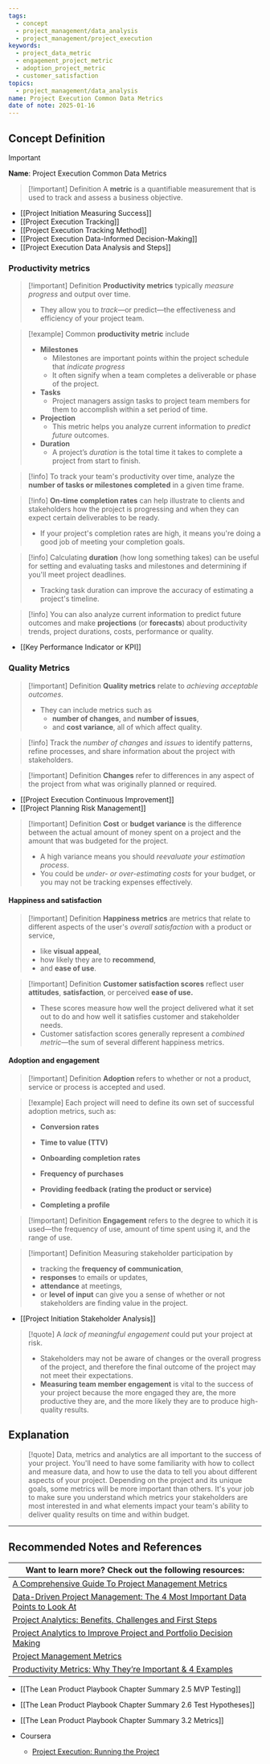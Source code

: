 ```yaml
---
tags:
  - concept
  - project_management/data_analysis
  - project_management/project_execution
keywords:
  - project_data_metric
  - engagement_project_metric
  - adoption_project_metric
  - customer_satisfaction
topics:
  - project_management/data_analysis
name: Project Execution Common Data Metrics
date of note: 2025-01-16
---
```


## Concept Definition

>[!important]
>**Name**: Project Execution Common Data Metrics

>[!important] Definition
>A **metric** is a quantifiable measurement that is used to track and assess a business objective.

- [[Project Initiation Measuring Success]]
- [[Project Execution Tracking]]
- [[Project Execution Tracking Method]]
- [[Project Execution Data-Informed Decision-Making]]
- [[Project Execution Data Analysis and Steps]]

### Productivity metrics

>[!important] Definition
>**Productivity metrics** typically *measure progress* and output over time. 
>- They allow you to *track*—or predict—the effectiveness and efficiency of your project team.


>[!example]
>Common **productivity metric** include
>- **Milestones**
>	- Milestones are important points within the project schedule that *indicate progress* 
>	- It often signify when a team completes a deliverable or phase of the project.
>- **Tasks**
>	- Project managers assign tasks to project team members for them to accomplish within a set period of time.
>- **Projection**
>	- This metric helps you analyze current information to *predict future* outcomes.
>- **Duration**
>	- A project’s *duration* is the total time it takes to complete a project from start to finish.

>[!info] 
>To track your team's productivity over time, analyze the **number of tasks or milestones completed** in a given time frame.

>[!info]
>**On-time completion rates** can help illustrate to clients and stakeholders how the project is progressing and when they can expect certain deliverables to be ready. 
>- If your project's completion rates are high, it means you're doing a good job of meeting your completion goals.

>[!info]
>Calculating **duration** (how long something takes) can be useful for setting and evaluating tasks and milestones and determining if you'll meet project deadlines. 
>- Tracking task duration can improve the accuracy of estimating a project's timeline.

>[!info]
>You can also analyze current information to predict future outcomes and make **projections** (or **forecasts**) about productivity trends, project durations, costs, performance or quality.


- [[Key Performance Indicator or KPI]]

### Quality Metrics

>[!important] Definition
>**Quality metrics** relate to *achieving acceptable outcomes*.
>- They can include metrics such as
>	- **number of changes**, and **number of issues**, 
>	- and **cost variance**, all of which affect quality.

>[!info]
>Track the *number of changes* and *issues* to identify patterns, refine processes, and share information about the project with stakeholders.

>[!important] Definition
>**Changes** refer to differences in any aspect of the project from what was originally planned or required.

- [[Project Execution Continuous Improvement]]
- [[Project Planning Risk Management]]

>[!important] Definition
>**Cost** or **budget variance** is the difference between the actual amount of money spent on a project and the amount that was budgeted for the project.
>- A high variance means you should *reevaluate your estimation process*. 
>- You could be *under- or over-estimating costs* for your budget, or you may not be tracking expenses effectively.

#### Happiness and satisfaction

>[!important] Definition
>**Happiness metrics** are metrics that relate to different aspects of the user's *overall satisfaction* with a product or service, 
>- like **visual appeal**, 
>- how likely they are to **recommend**, 
>- and **ease of use**.


>[!important] Definition
>**Customer satisfaction scores** reflect user **attitudes**, **satisfaction**, or perceived **ease of use.** 
>- These scores measure how well the project delivered what it set out to do and how well it satisfies customer and stakeholder needs. 
>- Customer satisfaction scores generally represent a *combined metric*—the sum of several different happiness metrics. 


#### Adoption and engagement

>[!important] Definition
>**Adoption** refers to whether or not a product, service or process is accepted and used. 

>[!example]
>Each project will need to define its own set of successful adoption metrics, such as:
> 
> - **Conversion rates**
>     
> - **Time to value (TTV)**
>     
> - **Onboarding completion rates**
>     
> - **Frequency of purchases**
>     
> - **Providing feedback (rating the product or service)**
>     
> - **Completing a profile**


>[!important] Definition
>**Engagement** refers to the degree to which it is used—the frequency of use, amount of time spent using it, and the range of use. 
>


>[!important] Definition
>Measuring stakeholder participation by 
>- tracking the **frequency of communication**, 
>- **responses** to emails or updates, 
>- **attendance** at meetings, 
>- or **level of input** can give you a sense of whether or not stakeholders are finding value in the project.

- [[Project Initiation Stakeholder Analysis]]

>[!quote]
>A *lack of meaningful engagement* could put your project at risk. 
>- Stakeholders may not be aware of changes or the overall progress of the project, and therefore the final outcome of the project may not meet their expectations. 
>- **Measuring team member engagement** is vital to the success of your project because the more engaged they are, the more productive they are, and the more likely they are to produce high-quality results.


## Explanation

>[!quote]
>Data, metrics and analytics are all important to the success of your project. You'll need to have some familiarity with how to collect and measure data, and how to use the data to tell you about different aspects of your project. Depending on the project and its unique goals, some metrics will be more important than others. It's your job to make sure you understand which metrics your stakeholders are most interested in and what elements impact your team's ability to deliver quality results on time and within budget.



-----------
##  Recommended Notes and References

| **Want to learn more? Check out the following resources:**                                                                                                                                              |
| ------------------------------------------------------------------------------------------------------------------------------------------------------------------------------------------------------- |
| [A Comprehensive Guide To Project Management Metrics](https://www.wrike.com/blog/what-are-project-management-performance-metrics/)                                                                      |
| [Data-Driven Project Management: The 4 Most Important Data Points to Look At](https://top5projectmanagement.com/articles/data-driven-project-management-the-4-most-important-data-points-to-look-at/)   |
| [Project Analytics: Benefits, Challenges and First Steps](https://www.ecosys.net/blog/project-analytics-benefits-challenges-and-first-steps/)                                                           |
| [Project Analytics to Improve Project and Portfolio Decision Making](https://www.pmi.org.in/conference2017/pdfs/papers-pdfs/theme-3-rapidly-changing-world/21-Project-Analytics-to-Improve-Project.pdf) |
| [Project Management Metrics](https://www.workfront.com/project-management/metrics)                                                                                                                      |
| [Productivity Metrics: Why They’re Important & 4 Examples](https://www.ringcentral.com/us/en/blog/productivity-metrics/)                                                                                |


- [[The Lean Product Playbook Chapter Summary 2.5 MVP Testing]]
- [[The Lean Product Playbook Chapter Summary 2.6 Test Hypotheses]]
- [[The Lean Product Playbook Chapter Summary 3.2 Metrics]]

- Coursera
	- [Project Execution: Running the Project](https://www.coursera.org/learn/project-execution-google/home/welcome)